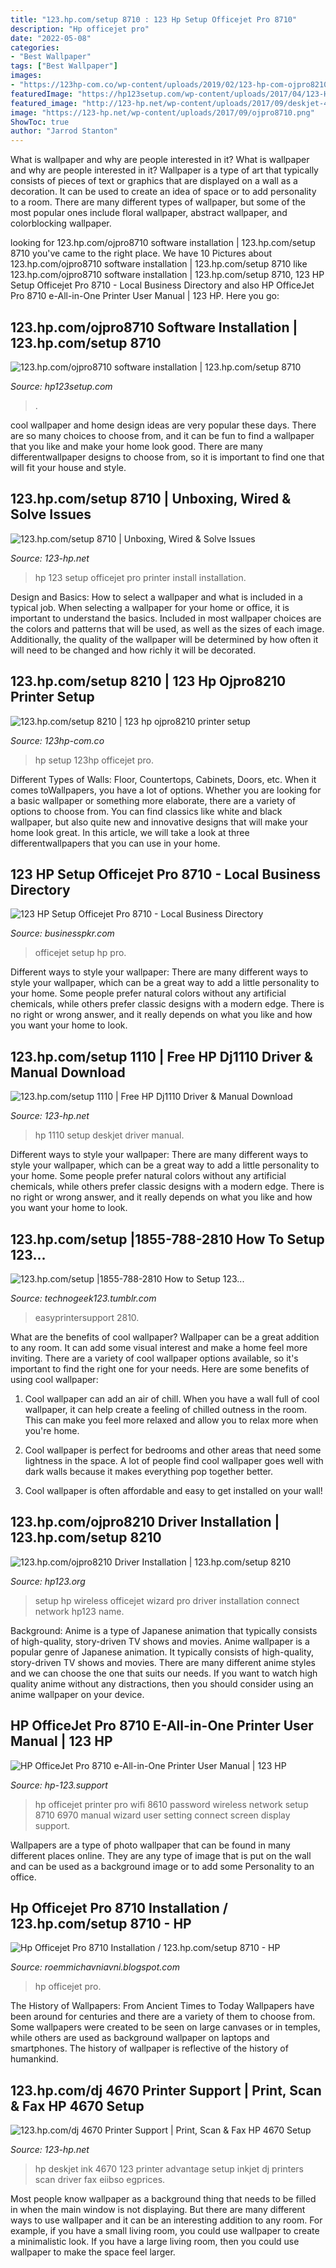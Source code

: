 ```yaml
---
title: "123.hp.com/setup 8710 : 123 Hp Setup Officejet Pro 8710"
description: "Hp officejet pro"
date: "2022-05-08"
categories:
- "Best Wallpaper"
tags: ["Best Wallpaper"]
images:
- "https://123hp-com.co/wp-content/uploads/2019/02/123-hp-com-ojpro8210-setup-install-driver-download.png"
featuredImage: "https://hp123setup.com/wp-content/uploads/2017/04/123-HP-ojpro8710.png"
featured_image: "http://123-hp.net/wp-content/uploads/2017/09/deskjet-4670.png"
image: "https://123-hp.net/wp-content/uploads/2017/09/ojpro8710.png"
ShowToc: true
author: "Jarrod Stanton"
---
```



What is wallpaper and why are people interested in it?
What is wallpaper and why are people interested in it?
Wallpaper is a type of art that typically consists of pieces of text or graphics that are displayed on a wall as a decoration. It can be used to create an idea of space or to add personality to a room. There are many different types of wallpaper, but some of the most popular ones include floral wallpaper, abstract wallpaper, and colorblocking wallpaper.

	

		
looking for 123.hp.com/ojpro8710 software installation | 123.hp.com/setup 8710 you've came to the right place. We have 10 Pictures about 123.hp.com/ojpro8710 software installation | 123.hp.com/setup 8710 like 123.hp.com/ojpro8710 software installation | 123.hp.com/setup 8710, 123 HP Setup Officejet Pro 8710 - Local Business Directory and also HP OfficeJet Pro 8710 e-All-in-One Printer User Manual | 123 HP. Here you go:
		
    
## 123.hp.com/ojpro8710 Software Installation | 123.hp.com/setup 8710

<img loading=lazy src="https://hp123setup.com/wp-content/uploads/2017/04/123-HP-ojpro8710.png" onerror="this.onerror=null;this.src='https://tse1.mm.bing.net/th?id=OIP.XXsNkbSni7hEG-BEfq7D6wHaFj&amp;pid=15.1';" alt="123.hp.com/ojpro8710 software installation | 123.hp.com/setup 8710">

_Source: hp123setup.com_

>. 

	

cool wallpaper and home design ideas are very popular these days. There are so many choices to choose from, and it can be fun to find a wallpaper that you like and make your home look good. There are many differentwallpaper designs to choose from, so it is important to find one that will fit your house and style.

    
## 123.hp.com/setup 8710 | Unboxing, Wired &amp; Solve Issues

<img loading=lazy src="https://123-hp.net/wp-content/uploads/2017/09/ojpro8710.png" onerror="this.onerror=null;this.src='https://tse4.mm.bing.net/th?id=OIP.7FolGPSsaOWtCejkc0rmmgAAAA&amp;pid=15.1';" alt="123.hp.com/setup 8710 | Unboxing, Wired &amp; Solve Issues">

_Source: 123-hp.net_

>hp 123 setup officejet pro printer install installation. 

	

Design and Basics: How to select a wallpaper and what is included in a typical job.
When selecting a wallpaper for your home or office, it is important to understand the basics. Included in most wallpaper choices are the colors and patterns that will be used, as well as the sizes of each image. Additionally, the quality of the wallpaper will be determined by how often it will need to be changed and how richly it will be decorated.

    
## 123.hp.com/setup 8210 | 123 Hp Ojpro8210 Printer Setup

<img loading=lazy src="https://123hp-com.co/wp-content/uploads/2019/02/123-hp-com-ojpro8210-setup-install-driver-download.png" onerror="this.onerror=null;this.src='https://tse4.mm.bing.net/th?id=OIP.zylV_9vXCOCacSak9kHaTwAAAA&amp;pid=15.1';" alt="123.hp.com/setup 8210 | 123 hp ojpro8210 printer setup">

_Source: 123hp-com.co_

>hp setup 123hp officejet pro. 

	

Different Types of Walls: Floor, Countertops, Cabinets, Doors, etc.
When it comes toWallpapers, you have a lot of options. Whether you are looking for a basic wallpaper or something more elaborate, there are a variety of options to choose from. You can find classics like white and black wallpaper, but also quite new and innovative designs that will make your home look great. In this article, we will take a look at three differentwallpapers that you can use in your home.

    
## 123 HP Setup Officejet Pro 8710 - Local Business Directory

<img loading=lazy src="https://businesspkr.com/wp-content/uploads/listing-uploads/logo/2020/02/unnamed-2.jpg" onerror="this.onerror=null;this.src='https://tse1.mm.bing.net/th?id=OIP.Ny2j-WBCDIanP0QtE1WK3QHaHa&amp;pid=15.1';" alt="123 HP Setup Officejet Pro 8710 - Local Business Directory">

_Source: businesspkr.com_

>officejet setup hp pro. 

	

Different ways to style your wallpaper:
There are many different ways to style your wallpaper, which can be a great way to add a little personality to your home. Some people prefer natural colors without any artificial chemicals, while others prefer classic designs with a modern edge. There is no right or wrong answer, and it really depends on what you like and how you want your home to look.

    
## 123.hp.com/setup 1110 | Free HP Dj1110 Driver &amp; Manual Download

<img loading=lazy src="https://123-hp.net/wp-content/uploads/2017/09/deskjet1110.png" onerror="this.onerror=null;this.src='https://tse1.mm.bing.net/th?id=OIP.TpXcUUkBEBRn7x1bGPT1GwHaHH&amp;pid=15.1';" alt="123.hp.com/setup 1110 | Free HP Dj1110 Driver &amp; Manual Download">

_Source: 123-hp.net_

>hp 1110 setup deskjet driver manual. 

	

Different ways to style your wallpaper:
There are many different ways to style your wallpaper, which can be a great way to add a little personality to your home. Some people prefer natural colors without any artificial chemicals, while others prefer classic designs with a modern edge. There is no right or wrong answer, and it really depends on what you like and how you want your home to look.

    
## 123.hp.com/setup |1855-788-2810 How To Setup 123...

<img loading=lazy src="https://64.media.tumblr.com/d841372bdf96b2254fb19002245e6c90/79336e88efff08ce-40/s540x810/a787d2b442db442c96e725f99c5f37c78341e6d4.gif" onerror="this.onerror=null;this.src='https://tse1.mm.bing.net/th?id=OIP.nE38IJUqIWO9rd09EpDEJgAAAA&amp;pid=15.1';" alt="123.hp.com/setup |1855-788-2810 How to Setup 123...">

_Source: technogeek123.tumblr.com_

>easyprintersupport 2810. 

	

What are the benefits of cool wallpaper?
Wallpaper can be a great addition to any room. It can add some visual interest and make a home feel more inviting. There are a variety of cool wallpaper options available, so it's important to find the right one for your needs. Here are some benefits of using cool wallpaper: 
1. Cool wallpaper can add an air of chill. When you have a wall full of cool wallpaper, it can help create a feeling of chilled outness in the room. This can make you feel more relaxed and allow you to relax more when you're home. 

2. Cool wallpaper is perfect for bedrooms and other areas that need some lightness in the space. A lot of people find cool wallpaper goes well with dark walls because it makes everything pop together better. 

3. Cool wallpaper is often affordable and easy to get installed on your wall!

    
## 123.hp.com/ojpro8210 Driver Installation | 123.hp.com/setup 8210

<img loading=lazy src="https://hp123.org/wp-content/uploads/2018/11/123.hp-com-setup-8210-Wireless-Setup-Wizard.png" onerror="this.onerror=null;this.src='https://tse2.mm.bing.net/th?id=OIP.u9oKT2fkZJyh9cMniVWXUAAAAA&amp;pid=15.1';" alt="123.hp.com/ojpro8210 Driver Installation | 123.hp.com/setup 8210">

_Source: hp123.org_

>setup hp wireless officejet wizard pro driver installation connect network hp123 name. 

	

Background: Anime is a type of Japanese animation that typically consists of high-quality, story-driven TV shows and movies.
Anime wallpaper is a popular genre of Japanese animation. It typically consists of high-quality, story-driven TV shows and movies. There are many different anime styles and we can choose the one that suits our needs. If you want to watch high quality anime without any distractions, then you should consider using an anime wallpaper on your device.

    
## HP OfficeJet Pro 8710 E-All-in-One Printer User Manual | 123 HP

<img loading=lazy src="http://hp-123.support/wp-content/uploads/2017/09/123-hp-ojp8710-wireless-network.jpg" onerror="this.onerror=null;this.src='https://tse3.mm.bing.net/th?id=OIP.FjRt36aUTOvqzenVrO1yUQFRC5&amp;pid=15.1';" alt="HP OfficeJet Pro 8710 e-All-in-One Printer User Manual | 123 HP">

_Source: hp-123.support_

>hp officejet printer pro wifi 8610 password wireless network setup 8710 6970 manual wizard user setting connect screen display support. 

	



Wallpapers are a type of photo wallpaper that can be found in many different places online. They are any type of image that is put on the wall and can be used as a background image or to add some Personality to an office.

    
## Hp Officejet Pro 8710 Installation / 123.hp.com/setup 8710 - HP

<img loading=lazy src="https://lh6.googleusercontent.com/proxy/OWZCnKsVDvgABnlqKUm33PQMhi-F-7lJcuNh39NSVfFJVQTtuUmziny2ymYSXfEZe3rPgWzmWO-InJHPGFqGpSprywgUeDIA-6XtB8pBp5cWzRq0q3xYQDWI_uAc1xxVGFAiItzlyhk0S4sqDiIYZQ=w1200-h630-p-k-no-nu" onerror="this.onerror=null;this.src='https://tse4.mm.bing.net/th?id=OIP.nQZh4vR1naGxDm0f732gcwHaD4&amp;pid=15.1';" alt="Hp Officejet Pro 8710 Installation / 123.hp.com/setup 8710 - HP">

_Source: roemmichavniavni.blogspot.com_

>hp officejet pro. 

	

The History of Wallpapers: From Ancient Times to Today
Wallpapers have been around for centuries and there are a variety of them to choose from. Some wallpapers were created to be seen on large canvases or in temples, while others are used as background wallpaper on laptops and smartphones. The history of wallpaper is reflective of the history of humankind.

    
## 123.hp.com/dj 4670 Printer Support | Print, Scan &amp; Fax HP 4670 Setup

<img loading=lazy src="http://123-hp.net/wp-content/uploads/2017/09/deskjet-4670.png" onerror="this.onerror=null;this.src='https://tse3.mm.bing.net/th?id=OIP.eX2HAYdV0KQn82WUWuDV7AAAAA&amp;pid=15.1';" alt="123.hp.com/dj 4670 Printer Support | Print, Scan &amp; Fax HP 4670 Setup">

_Source: 123-hp.net_

>hp deskjet ink 4670 123 printer advantage setup inkjet dj printers scan driver fax eiibso egprices. 

	

Most people know wallpaper as a background thing that needs to be filled in when the main window is not displaying. But there are many different ways to use wallpaper and it can be an interesting addition to any room. For example, if you have a small living room, you could use wallpaper to create a minimalistic look. If you have a large living room, then you could use wallpaper to make the space feel larger.

